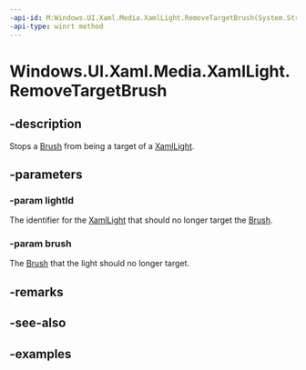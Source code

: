 ```yaml
---
-api-id: M:Windows.UI.Xaml.Media.XamlLight.RemoveTargetBrush(System.String,Windows.UI.Xaml.Media.Brush)
-api-type: winrt method
---
```


<!-- Method syntax.
public void XamlLight.RemoveTargetBrush(String lightId, Brush brush)
-->

# Windows.UI.Xaml.Media.XamlLight.RemoveTargetBrush


## -description

Stops a [Brush](/uwp/api/Windows.UI.Xaml.Media.Brush) from being a target of a [XamlLight](XamlLight.md).



## -parameters

### -param lightId

The identifier for the [XamlLight](XamlLight.md) that should no longer target the [Brush](/uwp/api/Windows.UI.Xaml.Media.Brush).

### -param brush

The [Brush](/uwp/api/Windows.UI.Xaml.Media.Brush) that the light should no longer target.

## -remarks

## -see-also

## -examples

